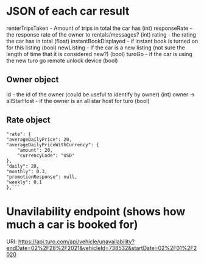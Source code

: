 # JSON of each car result

renterTripsTaken - Amount of trips in total the car has (int)
responseRate - the response rate of the owner to rentals/messages? (int)
rating - the rating the car has in total (float)
instantBookDisplayed - if instant book is turned on for this listing (bool)
newListing - if the car is a new listing (not sure the length of time that it is considered new?) (bool)
turoGo - if the car is using the new turo go remote unlock device (bool)

## Owner object

id - the id of the owner (could be useful to identify by owner) (int)
owner -> allStarHost - if the owner is an all star host for turo (bool)

## Rate object

````
"rate": {
"averageDailyPrice": 20,
"averageDailyPriceWithCurrency": {
    "amount": 20,
    "currencyCode": "USD"
},
"daily": 20,
"monthly": 0.3,
"promotionResponse": null,
"weekly": 0.1
},```
````

# Unavilability endpoint (shows how much a car is booked for)

URI: https://api.turo.com/api/vehicle/unavailability?endDate=02%2F28%2F2021&vehicleId=738532&startDate=02%2F01%2F2020
